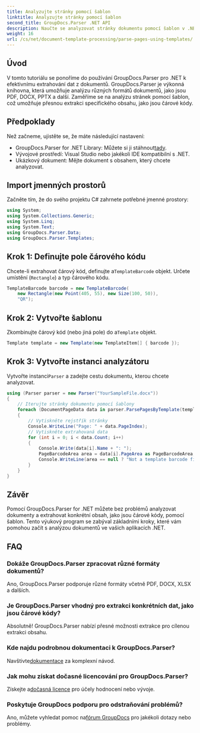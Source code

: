 ```yaml
---
title: Analyzujte stránky pomocí šablon
linktitle: Analyzujte stránky pomocí šablon
second_title: GroupDocs.Parser .NET API
description: Naučte se analyzovat stránky dokumentu pomocí šablon v .NET pomocí GroupDocs.Parser. Extrahujte konkrétní obsah efektivně pro vaše aplikace.
weight: 16
url: /cs/net/document-template-processing/parse-pages-using-templates/
---
```

## Úvod
V tomto tutoriálu se ponoříme do používání GroupDocs.Parser pro .NET k efektivnímu extrahování dat z dokumentů. GroupDocs.Parser je výkonná knihovna, která umožňuje analýzu různých formátů dokumentů, jako jsou PDF, DOCX, PPTX a další. Zaměříme se na analýzu stránek pomocí šablon, což umožňuje přesnou extrakci specifického obsahu, jako jsou čárové kódy.
## Předpoklady
Než začneme, ujistěte se, že máte následující nastavení:
-  GroupDocs.Parser for .NET Library: Můžete si ji stáhnout[tady](https://releases.groupdocs.com/parser/net/).
- Vývojové prostředí: Visual Studio nebo jakékoli IDE kompatibilní s .NET.
- Ukázkový dokument: Mějte dokument s obsahem, který chcete analyzovat.

## Import jmenných prostorů
Začněte tím, že do svého projektu C# zahrnete potřebné jmenné prostory:
```csharp
using System;
using System.Collections.Generic;
using System.Linq;
using System.Text;
using GroupDocs.Parser.Data;
using GroupDocs.Parser.Templates;
```
## Krok 1: Definujte pole čárového kódu
 Chcete-li extrahovat čárový kód, definujte a`TemplateBarcode` objekt. Určete umístění (`Rectangle`) a typ čárového kódu.
```csharp
TemplateBarcode barcode = new TemplateBarcode(
    new Rectangle(new Point(405, 55), new Size(100, 50)),
    "QR");
```
## Krok 2: Vytvořte šablonu
 Zkombinujte čárový kód (nebo jiná pole) do a`Template` objekt.
```csharp
Template template = new Template(new TemplateItem[] { barcode });
```
## Krok 3: Vytvořte instanci analyzátoru
 Vytvořte instanci`Parser` a zadejte cestu dokumentu, kterou chcete analyzovat.
```csharp
using (Parser parser = new Parser("YourSampleFile.docx"))
{
    // Iterujte stránky dokumentu pomocí šablony
    foreach (DocumentPageData data in parser.ParsePagesByTemplate(template))
    {
        // Vytiskněte rejstřík stránky
        Console.WriteLine("Page: " + data.PageIndex);
        // Vytiskněte extrahovaná data
        for (int i = 0; i < data.Count; i++)
        {
            Console.Write(data[i].Name + ": ");
            PageBarcodeArea area = data[i].PageArea as PageBarcodeArea;
            Console.WriteLine(area == null ? "Not a template barcode field" : area.Value);
        }
    }
}
```

## Závěr
Pomocí GroupDocs.Parser for .NET můžete bez problémů analyzovat dokumenty a extrahovat konkrétní obsah, jako jsou čárové kódy, pomocí šablon. Tento výukový program se zabýval základními kroky, které vám pomohou začít s analýzou dokumentů ve vašich aplikacích .NET.

## FAQ
### Dokáže GroupDocs.Parser zpracovat různé formáty dokumentů?
Ano, GroupDocs.Parser podporuje různé formáty včetně PDF, DOCX, XLSX a dalších.
### Je GroupDocs.Parser vhodný pro extrakci konkrétních dat, jako jsou čárové kódy?
Absolutně! GroupDocs.Parser nabízí přesné možnosti extrakce pro cílenou extrakci obsahu.
### Kde najdu podrobnou dokumentaci k GroupDocs.Parser?
 Navštivte[dokumentace](https://tutorials.groupdocs.com/parser/net/) za komplexní návod.
### Jak mohu získat dočasné licencování pro GroupDocs.Parser?
 Získejte a[dočasná licence](https://purchase.groupdocs.com/temporary-license/) pro účely hodnocení nebo vývoje.
### Poskytuje GroupDocs podporu pro odstraňování problémů?
 Ano, můžete vyhledat pomoc na[fórum GroupDocs](https://forum.groupdocs.com/c/parser/17) pro jakékoli dotazy nebo problémy.